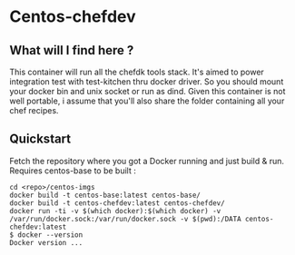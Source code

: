 Centos-chefdev
=============

What will I find here ?
-----------------------

This container will run all the chefdk tools stack.
It's aimed to power integration test with test-kitchen thru docker driver. So you should mount your docker bin and unix socket or run as dind. 
Given this container is not well portable, i assume that you'll also share the folder containing all your chef recipes.


Quickstart
----------

Fetch the repository where you got a Docker running and just build & run. Requires centos-base to be built :

```
cd <repo>/centos-imgs
docker build -t centos-base:latest centos-base/
docker build -t centos-chefdev:latest centos-chefdev/
docker run -ti -v $(which docker):$(which docker) -v /var/run/docker.sock:/var/run/docker.sock -v $(pwd):/DATA centos-chefdev:latest
$ docker --version
Docker version ...
```
